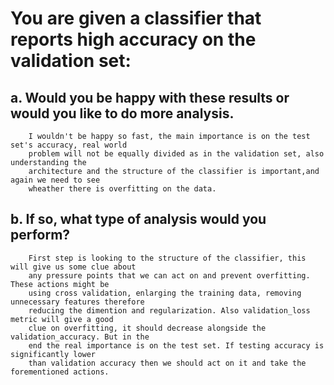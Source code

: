# You are given a classifier that reports high accuracy on the validation set:
 
## a. Would you be happy with these results or would you like to do more analysis.

        I wouldn't be happy so fast, the main importance is on the test set's accuracy, real world
        problem will not be equally divided as in the validation set, also understanding the 
        architecture and the structure of the classifier is important,and again we need to see 
        wheather there is overfitting on the data.

## b. If so, what type of analysis would you perform?

        First step is looking to the structure of the classifier, this will give us some clue about
        any pressure points that we can act on and prevent overfitting. These actions might be 
        using cross validation, enlarging the training data, removing unnecessary features therefore
        reducing the dimention and regularization. Also validation_loss metric will give a good
        clue on overfitting, it should decrease alongside the validation_accuracy. But in the
        end the real importance is on the test set. If testing accuracy is significantly lower
        than validation accuracy then we should act on it and take the forementioned actions.